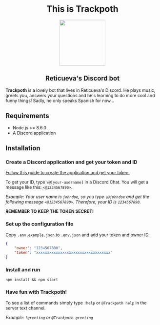 <div>
  <h1 align="center">This is <b>Trackpoth</b></h2>
  <p align="center">
    <img align="center" width="150" src="https://upload.wikimedia.org/wikipedia/commons/3/38/Robot-clip-art-book-covers-feJCV3-clipart.png">
  </p>
  <h2 align="center">Reticueva's Discord bot</h2>
</div>

**Trackpoth** is a lovely bot that lives in Reticueva's Discord. He plays music, greets you, answers your questions and he's learning to do more cool and funny things! Sadly, he only speaks Spanish for now...

## Requirements

* Node.js >= 8.6.0
* A Discord application

## Installation

### Create a Discord application and get your token and ID

[Follow this guide to create the application and get your token.](https://github.com/reactiflux/discord-irc/wiki/Creating-a-discord-bot-&-getting-a-token)

To get your ID, type `\@[your-username]` in a Discord Chat. You will get a message like this: `<@1234567890>`.

*Example: Your user name is `johndoe`, so you type `\@johndoe` and get the following message `<@1234567890>`. Therefore, your ID is `1234567890`.*

**REMEMBER TO KEEP THE TOKEN SECRET!**

### Set up the configuration file

Copy `.env.example.json` to `.env.json` and add your token and owner ID.

```json
{
    "owner": "1234567890",
    "token": "xxxxxxxxxxxxxxxxxxxxxxxxxxxxxxxxxx"
}
```

### Install and run

`npm install && npm start`

### Have fun with Trackpoth!

To see a list of commands simply type `!help` or `@Trackpoth help` in the server text channel.

*Example: `!greeting` or `@Trackpoth greeting`*
